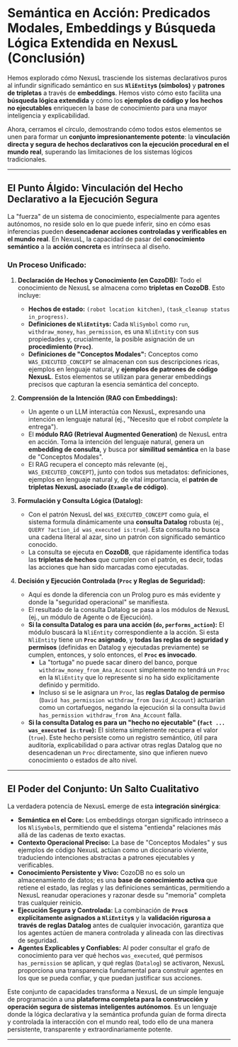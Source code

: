 # Semántica en Acción: Predicados Modales, Embeddings y Búsqueda Lógica Extendida en NexusL (Conclusión)

Hemos explorado cómo NexusL trasciende los sistemas declarativos puros al infundir significado semántico en sus **`NliEntity`s (símbolos)** y **patrones de tripletas** a través de **embeddings**. Hemos visto cómo esto facilita una **búsqueda lógica extendida** y cómo los **ejemplos de código y los hechos no ejecutables** enriquecen la base de conocimiento para una mayor inteligencia y explicabilidad.

Ahora, cerramos el círculo, demostrando cómo todos estos elementos se unen para formar un **conjunto impresionantemente potente**: la **vinculación directa y segura de hechos declarativos con la ejecución procedural en el mundo real**, superando las limitaciones de los sistemas lógicos tradicionales.

---

## El Punto Álgido: Vinculación del Hecho Declarativo a la Ejecución Segura

La "fuerza" de un sistema de conocimiento, especialmente para agentes autónomos, no reside solo en lo que puede inferir, sino en cómo esas inferencias pueden **desencadenar acciones controladas y verificables en el mundo real**. En NexusL, la capacidad de pasar del **conocimiento semántico** a la **acción concreta** es intrínseca al diseño.

### Un Proceso Unificado:

1.  **Declaración de Hechos y Conocimiento (en CozoDB):**
    Todo el conocimiento de NexusL se almacena como **tripletas en CozoDB**. Esto incluye:
    * **Hechos de estado:** `(robot location kitchen)`, `(task_cleanup status in_progress)`.
    * **Definiciones de `NliEntity`s:** Cada `NliSymbol` como `run`, `withdraw_money`, `has_permission`, es una `NliEntity` con sus propiedades y, crucialmente, la posible asignación de un **procedimiento (`Proc`)**.
    * **Definiciones de "Conceptos Modales":** Conceptos como `WAS_EXECUTED_CONCEPT` se almacenan con sus descripciones ricas, ejemplos en lenguaje natural, y **ejemplos de patrones de código NexusL**. Estos elementos se utilizan para generar embeddings precisos que capturan la esencia semántica del concepto.

2.  **Comprensión de la Intención (RAG con Embeddings):**
    * Un agente o un LLM interactúa con NexusL, expresando una intención en lenguaje natural (ej., "Necesito que el robot *complete* la entrega").
    * El **módulo RAG (Retrieval Augmented Generation)** de NexusL entra en acción. Toma la intención del lenguaje natural, genera un **embedding de consulta**, y busca por **similitud semántica** en la base de "Conceptos Modales".
    * El RAG recupera el concepto más relevante (ej., `WAS_EXECUTED_CONCEPT`), junto con todos sus metadatos: definiciones, ejemplos en lenguaje natural y, de vital importancia, el **patrón de tripletas NexusL asociado (`Example` de código)**.

3.  **Formulación y Consulta Lógica (Datalog):**
    * Con el patrón NexusL del `WAS_EXECUTED_CONCEPT` como guía, el sistema formula dinámicamente una **consulta Datalog** robusta (ej., `QUERY ?action_id was_executed is:true`). Esta consulta no busca una cadena literal al azar, sino un patrón con significado semántico conocido.
    * La consulta se ejecuta en **CozoDB**, que rápidamente identifica todas las **tripletas de hechos** que cumplen con el patrón, es decir, todas las acciones que han sido marcadas como ejecutadas.

4.  **Decisión y Ejecución Controlada (`Proc` y Reglas de Seguridad):**
    * Aquí es donde la diferencia con un Prolog puro es más evidente y donde la "seguridad operacional" se manifiesta.
    * El resultado de la consulta Datalog se pasa a los módulos de NexusL (ej., un módulo de Agente o de Ejecución).
    * **Si la consulta Datalog es para una acción (`do`, `performs_action`):** El módulo buscará la `NliEntity` correspondiente a la acción. Si esta `NliEntity` tiene un **`Proc` asignado**, y **todas las reglas de seguridad y permisos** (definidas en Datalog y ejecutadas previamente) se cumplen, entonces, y solo entonces, el **`Proc` es invocado**.
        * La "tortuga" no puede sacar dinero del banco, porque `withdraw_money_from_Ana_Account` simplemente no tendrá un `Proc` en la `NliEntity` que lo represente si no ha sido explícitamente definido y permitido.
        * Incluso si se le asignara un `Proc`, las **reglas Datalog de permiso** (`David has_permission withdraw_from David_Account`) actuarían como un cortafuegos, negando la ejecución si la consulta `David has_permission withdraw_from Ana_Account` falla.
    * **Si la consulta Datalog es para un "hecho no ejecutable" (`fact ... was_executed is:true`):** El sistema simplemente recupera el valor (`true`). Este hecho persiste como un registro semántico, útil para auditoría, explicabilidad o para activar otras reglas Datalog que no desencadenan un `Proc` directamente, sino que infieren nuevo conocimiento o estados de alto nivel.

---

## El Poder del Conjunto: Un Salto Cualitativo

La verdadera potencia de NexusL emerge de esta **integración sinérgica**:

* **Semántica en el Core:** Los embeddings otorgan significado intrínseco a los `NliSymbol`s, permitiendo que el sistema "entienda" relaciones más allá de las cadenas de texto exactas.
* **Contexto Operacional Preciso:** La base de "Conceptos Modales" y sus ejemplos de código NexusL actúan como un diccionario viviente, traduciendo intenciones abstractas a patrones ejecutables y verificables.
* **Conocimiento Persistente y Vivo:** CozoDB no es solo un almacenamiento de datos; es una **base de conocimiento activa** que retiene el estado, las reglas y las definiciones semánticas, permitiendo a NexusL reanudar operaciones y razonar desde su "memoria" completa tras cualquier reinicio.
* **Ejecución Segura y Controlada:** La combinación de **`Proc`s explícitamente asignados a `NliEntity`s** y la **validación rigurosa a través de reglas Datalog** antes de cualquier invocación, garantiza que los agentes actúen de manera controlada y alineada con las directivas de seguridad.
* **Agentes Explicables y Confiables:** Al poder consultar el grafo de conocimiento para ver qué hechos `was_executed`, qué permisos `has_permission` se aplican, y qué reglas (`Datalog`) se activaron, NexusL proporciona una transparencia fundamental para construir agentes en los que se pueda confiar, y que puedan justificar sus acciones.

Este conjunto de capacidades transforma a NexusL de un simple lenguaje de programación a una **plataforma completa para la construcción y operación segura de sistemas inteligentes autónomos**. Es un lenguaje donde la lógica declarativa y la semántica profunda guían de forma directa y controlada la interacción con el mundo real, todo ello de una manera persistente, transparente y extraordinariamente potente.

---
